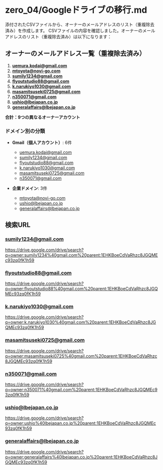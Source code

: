 # zero_04/Googleドライブの移行.md

添付されたCSVファイルから、オーナーのメールアドレスのリスト（重複除去済み）を作成します。 CSVファイルの内容を確認しました。オーナーのメールアドレスのリスト（重複除去済み）は以下になります：

## オーナーのメールアドレス一覧（重複除去済み）

1. **uemura.kodai@gmail.com**
2. **mtoyota@novi-go.com**
3. **sumily1234@gmail.com**
4. **flyoutstudio88@gmail.com**
5. **k.narukiyo1030@gmail.com**
6. **masamitsuseki0725@gmail.com**
7. **n350071@gmail.com**
8. **ushio@lbejapan.co.jp**
9. **generalaffairs@lbejapan.co.jp**

**合計：9つの異なるオーナーアカウント**

### ドメイン別の分類
- **Gmail（個人アカウント）**: 6件
  - uemura.kodai@gmail.com
  - sumily1234@gmail.com
  - flyoutstudio88@gmail.com
  - k.narukiyo1030@gmail.com
  - masamitsuseki0725@gmail.com
  - n350071@gmail.com

- **企業ドメイン**: 3件
  - mtoyota@novi-go.com
  - ushio@lbejapan.co.jp
  - generalaffairs@lbejapan.co.jp


## 検索URL
### sumily1234@gmail.com
  https://drive.google.com/drive/search?q=owner:sumily1234%40gmail.com%20parent:1EHKBoeCdVaRhzc8JGQMEc93zq0fK1h59

### flyoutstudio88@gmail.com
  https://drive.google.com/drive/search?q=owner:flyoutstudio88%40gmail.com%20parent:1EHKBoeCdVaRhzc8JGQMEc93zq0fK1h59

### k.narukiyo1030@gmail.com
  https://drive.google.com/drive/search?q=owner:k.narukiyo1030%40gmail.com%20parent:1EHKBoeCdVaRhzc8JGQMEc93zq0fK1h59

### masamitsuseki0725@gmail.com
  https://drive.google.com/drive/search?q=owner:masamitsuseki0725%40gmail.com%20parent:1EHKBoeCdVaRhzc8JGQMEc93zq0fK1h59

### n350071@gmail.com
  https://drive.google.com/drive/search?q=owner:n350071%40gmail.com%20parent:1EHKBoeCdVaRhzc8JGQMEc93zq0fK1h59

### ushio@lbejapan.co.jp
  https://drive.google.com/drive/search?q=owner:ushio%40lbejapan.co.jp%20parent:1EHKBoeCdVaRhzc8JGQMEc93zq0fK1h59

### generalaffairs@lbejapan.co.jp
  https://drive.google.com/drive/search?q=owner:generalaffairs%40lbejapan.co.jp%20parent:1EHKBoeCdVaRhzc8JGQMEc93zq0fK1h59